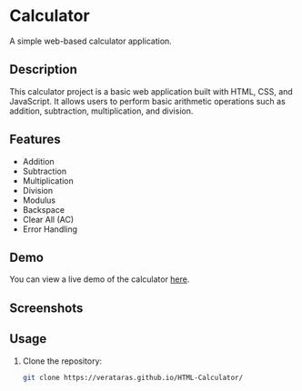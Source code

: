 # Calculator

A simple web-based calculator application.

## Description

This calculator project is a basic web application built with HTML, CSS, and JavaScript. It allows users to perform basic arithmetic operations such as addition, subtraction, multiplication, and division.

## Features

- Addition
- Subtraction
- Multiplication
- Division
- Modulus
- Backspace
- Clear All (AC)
- Error Handling

## Demo

You can view a live demo of the calculator [here](https://verataras.github.io/HTML-Calculator/).

## Screenshots



## Usage

1. Clone the repository:

   ```bash
   git clone https://verataras.github.io/HTML-Calculator/
